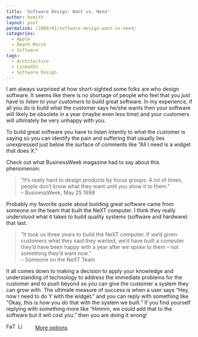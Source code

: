 ```yaml
---
title: 'Software Design: Want vs. Need'
author: bsmith
layout: post
permalink: /2009/01/software-design-want-vs-need/
categories:
  - Apple
  - Death March
  - Software
tags:
  - Architecture
  - LinkedIn
  - Software Design
---
```

I am always surprised at how short-sighted some folks are who design software. It seems like there is no shortage of people who feel that you just have to *listen to your customers* to build great software. In my experience, if all you do is build what the customer says he/she wants then your software will likely be obsolete in a year (maybe even less time) and your customers will ultimately be very unhappy with you.

To build great software you have to listen intently to what the customer is saying so you can identify the pain and suffering that usually lies unexpressed just below the surface of comments like “All I need is a widget that does X.”

Check out what BusinessWeek magazine had to say about this phenomenon:

> “It’s really hard to design products by focus groups. A lot of times, people don’t know what they want until you show it to them.”  
> – BusinessWeek, May 25 1998 

Probably my favorite quote about building great software came from someone on the team that built the NeXT computer. I think they really understood what it takes to build quality systems (software and hardware) that last.

> “It took us three years to build the NeXT computer. If we’d given customers what they said they wanted, we’d have built a computer they’d have been happy with a year after we spoke to them – not something they’d want now.”  
> – Someone on the NeXT Team 

It all comes down to making a decision to apply your knowledge and understanding of technology to address the immediate problems for the customer and to push beyond so you can give the customer a system they can grow with. The ultimate measure of success is when a user says “Hey, now I need to do Y with the widget.” and you can reply with something like “Okay, this is how you do that with the system we built.” If you find yourself replying with something more like “Hmmm, we could add that to the software but it will cost you.” then you are doing it wrong!

<div class="addtoany_share_save_container">
  <div class="a2a_kit a2a_target addtoany_list" id="wpa2a_40">
    <a class="a2a_button_facebook" href="http://www.addtoany.com/add_to/facebook?linkurl=http%3A%2F%2Fwww.idevelopsoftware.com%2F2009%2F01%2Fsoftware-design-want-vs-need%2F&linkname=Software%20Design%3A%20Want%20vs.%20Need" title="Facebook" rel="nofollow" target="_blank"><img src="http://www.idevelopsoftware.com/wp-content/plugins/add-to-any/icons/facebook.png" width="16" height="16" alt="Facebook" /></a><a class="a2a_button_twitter" href="http://www.addtoany.com/add_to/twitter?linkurl=http%3A%2F%2Fwww.idevelopsoftware.com%2F2009%2F01%2Fsoftware-design-want-vs-need%2F&linkname=Software%20Design%3A%20Want%20vs.%20Need" title="Twitter" rel="nofollow" target="_blank"><img src="http://www.idevelopsoftware.com/wp-content/plugins/add-to-any/icons/twitter.png" width="16" height="16" alt="Twitter" /></a><a class="a2a_button_linkedin" href="http://www.addtoany.com/add_to/linkedin?linkurl=http%3A%2F%2Fwww.idevelopsoftware.com%2F2009%2F01%2Fsoftware-design-want-vs-need%2F&linkname=Software%20Design%3A%20Want%20vs.%20Need" title="LinkedIn" rel="nofollow" target="_blank"><img src="http://www.idevelopsoftware.com/wp-content/plugins/add-to-any/icons/linkedin.png" width="16" height="16" alt="LinkedIn" /></a><a class="a2a_dd addtoany_share_save" href="http://www.addtoany.com/share_save" style="background:url(http://www.idevelopsoftware.com/wp-content/plugins/add-to-any/favicon.png) no-repeat scroll 9px 0px !important;padding:0 0 0 30px;display:inline-block;height:16px;line-height:16px;vertical-align:middle">More options</a>
  </div>
</div>